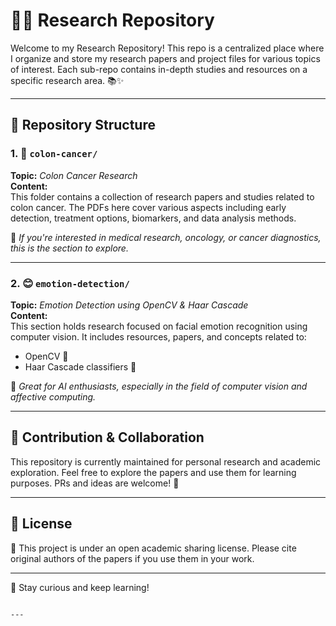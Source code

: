 # 🧠📁 Research Repository

Welcome to my Research Repository! This repo is a centralized place where I organize and store my research papers and project files for various topics of interest. Each sub-repo contains in-depth studies and resources on a specific research area. 📚✨

---

## 📂 Repository Structure

### 1. 🧬 `colon-cancer/`

**Topic:** *Colon Cancer Research*  
**Content:**  
This folder contains a collection of research papers and studies related to colon cancer. The PDFs here cover various aspects including early detection, treatment options, biomarkers, and data analysis methods.

📌 *If you're interested in medical research, oncology, or cancer diagnostics, this is the section to explore.*

---

### 2. 😊 `emotion-detection/`

**Topic:** *Emotion Detection using OpenCV & Haar Cascade*  
**Content:**  
This section holds research focused on facial emotion recognition using computer vision. It includes resources, papers, and concepts related to:

- OpenCV 🎥  
- Haar Cascade classifiers 🧠  
<!-- - Real-time emotion recognition 🕵️‍♂️ -> This will implement in future.  -->

📌 *Great for AI enthusiasts, especially in the field of computer vision and affective computing.*

---

## 📑 Contribution & Collaboration

This repository is currently maintained for personal research and academic exploration. Feel free to explore the papers and use them for learning purposes. PRs and ideas are welcome! 🚀

---

## 📝 License

📄 This project is under an open academic sharing license. Please cite original authors of the papers if you use them in your work.

---

🔗 Stay curious and keep learning!

```

---